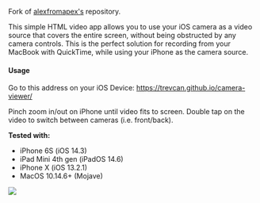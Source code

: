 Fork of [alexfromapex's](https://github.com/alexfromapex/camera-viewer) repository.

This simple HTML video app allows you to use your iOS camera as a video source that covers the entire screen, without being obstructed by any camera controls.  This is the perfect solution for recording from your MacBook with QuickTime, while using your iPhone as the camera source.

#### Usage
Go to this address on your iOS Device: https://trevcan.github.io/camera-viewer/

Pinch zoom in/out on iPhone until video fits to screen.  Double tap on the video to switch between cameras (i.e. front/back).

**Tested with:**
- iPhone 6S (iOS 14.3)
- iPad Mini 4th gen (iPadOS 14.6)
- iPhone X (iOS 13.2.1)
- MacOS 10.14.6+ (Mojave)

![](https://user-images.githubusercontent.com/1907805/66277697-18b4e400-e870-11e9-9dd2-f79669c41951.png)
